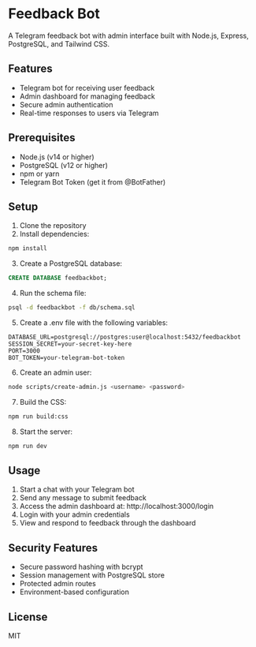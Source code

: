 # Feedback Bot

A Telegram feedback bot with admin interface built with Node.js, Express, PostgreSQL, and Tailwind CSS.

## Features

- Telegram bot for receiving user feedback
- Admin dashboard for managing feedback
- Secure admin authentication
- Real-time responses to users via Telegram

## Prerequisites

- Node.js (v14 or higher)
- PostgreSQL (v12 or higher)
- npm or yarn
- Telegram Bot Token (get it from @BotFather)

## Setup

1. Clone the repository
2. Install dependencies:
```bash
npm install
```

3. Create a PostgreSQL database:
```sql
CREATE DATABASE feedbackbot;
```

4. Run the schema file:
```bash
psql -d feedbackbot -f db/schema.sql
```

5. Create a .env file with the following variables:
```
DATABASE_URL=postgresql://postgres:user@localhost:5432/feedbackbot
SESSION_SECRET=your-secret-key-here
PORT=3000
BOT_TOKEN=your-telegram-bot-token
```

6. Create an admin user:
```bash
node scripts/create-admin.js <username> <password>
```

7. Build the CSS:
```bash
npm run build:css
```

8. Start the server:
```bash
npm run dev
```

## Usage

1. Start a chat with your Telegram bot
2. Send any message to submit feedback
3. Access the admin dashboard at: http://localhost:3000/login
4. Login with your admin credentials
5. View and respond to feedback through the dashboard

## Security Features

- Secure password hashing with bcrypt
- Session management with PostgreSQL store
- Protected admin routes
- Environment-based configuration

## License

MIT
